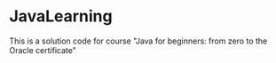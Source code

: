 # JavaLearning

This is a solution code for course "Java for beginners: from zero to the Oracle certificate"

